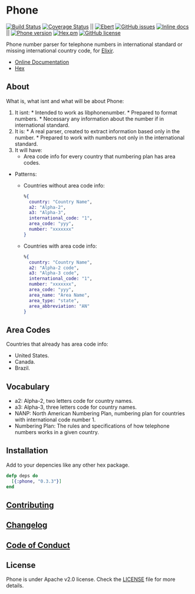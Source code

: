 # Phone
[![Build Status](https://travis-ci.org/fcevado/phone.svg?branch=master)](https://travis-ci.org/fcevado/phone)
[![Coverage Status](https://coveralls.io/repos/github/fcevado/phone/badge.svg?branch=master)](https://coveralls.io/github/fcevado/phone?branch=master)
||
[![Ebert](https://ebertapp.io/github/fcevado/phone.svg)](https://ebertapp.io/github/fcevado/phone)
[![GitHub issues](https://img.shields.io/github/issues/fcevado/phone.svg)](https://github.com/fcevado/phone/issues)
[![Inline docs](http://inch-ci.org/github/fcevado/phone.svg?branch=master)](http://inch-ci.org/github/fcevado/phone)
||
[![Phone version](https://img.shields.io/hexpm/v/phone.svg)](https://hex.pm/packages/phone)
[![Hex.pm](https://img.shields.io/hexpm/dt/phone.svg)](https://hex.pm/packages/phone)
[![GitHub license](https://img.shields.io/badge/license-Apache%202-blue.svg)](https://raw.githubusercontent.com/fcevado/phone/master/LICENSE)

Phone number parser for telephone numbers in international standard or missing international country code, for [Elixir](http://elixir-lang.org).

* [Online Documentation](https://hexdocs.pm/phone/api-reference.html)
* [Hex](https://hex.pm/packages/phone)

## About
What is, what isnt and what will be about Phone:
  1. It isnt:
    * Intended to work as libphonenumber.
    * Prepared to format numbers.
    * Necessary any information about the number if in international standard.
  2. It is:
    * A real parser, created to extract information based only in the number.
    * Prepared to work with numbers not only in the international standard.
  3. It will have:
     * Area code info for every country that numbering plan has area codes.

  * Patterns:
    * Countries without area code info:
        ```elixir
        %{
          country: "Country Name",
          a2: "Alpha-2",
          a3: "Alpha-3",
          international_code: "1",
          area_code: "yyy",
          number: "xxxxxxx"
        }
        ```

    * Countries with area code info:
        ```elixir
        %{
          country: "Country Name",
          a2: "Alpha-2 code",
          a3: "Alpha-3 code",
          international_code: "1",
          number: "xxxxxxx",
          area_code: "yyy",
          area_name: "Area Name",
          area_type: "state",
          area_abbreviation: "AN"
        }
        ```

## Area Codes
Countries that already has area code info:
* United States.
* Canada.
* Brazil.

## Vocabulary
  * a2: Alpha-2, two letters code for country names.
  * a3: Alpha-3, three letters code for country names.
  * NANP: North American Numbering Plan, numbering plan for countries with international code number 1.
  * Numbering Plan: The rules and specifications of how telephone numbers works in a given country.

## Installation
Add to your depencies like any other hex package.

```elixir
defp deps do
  [{:phone, "0.3.3"}]
end
```

## [Contributing](./CONTRIBUTING.md)

## [Changelog](./CHANGELOG.md)

## [Code of Conduct](./CODE_OF_CONDUCT.md)

## License
Phone is under Apache v2.0 license. Check the [LICENSE](./LICENSE) file for more details.
